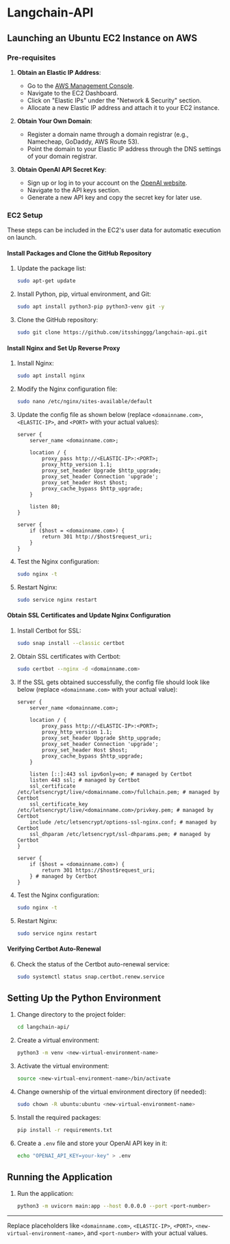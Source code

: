 # Langchain-API

## Launching an Ubuntu EC2 Instance on AWS

### Pre-requisites

1. **Obtain an Elastic IP Address**:

   - Go to the [AWS Management Console](https://aws.amazon.com/console/).
   - Navigate to the EC2 Dashboard.
   - Click on "Elastic IPs" under the "Network & Security" section.
   - Allocate a new Elastic IP address and attach it to your EC2 instance.

2. **Obtain Your Own Domain**:

   - Register a domain name through a domain registrar (e.g., Namecheap, GoDaddy, AWS Route 53).
   - Point the domain to your Elastic IP address through the DNS settings of your domain registrar.

3. **Obtain OpenAI API Secret Key**:
   - Sign up or log in to your account on the [OpenAI website](https://beta.openai.com/).
   - Navigate to the API keys section.
   - Generate a new API key and copy the secret key for later use.

### EC2 Setup

These steps can be included in the EC2's user data for automatic execution on launch.

#### Install Packages and Clone the GitHub Repository

1. Update the package list:

   ```bash
   sudo apt-get update
   ```

2. Install Python, pip, virtual environment, and Git:

   ```bash
   sudo apt install python3-pip python3-venv git -y
   ```

3. Clone the GitHub repository:
   ```bash
   sudo git clone https://github.com/itsshinggg/langchain-api.git
   ```

#### Install Nginx and Set Up Reverse Proxy

1. Install Nginx:

   ```bash
   sudo apt install nginx
   ```

2. Modify the Nginx configuration file:

   ```bash
   sudo nano /etc/nginx/sites-available/default
   ```

3. Update the config file as shown below (replace `<domainname.com>`, `<ELASTIC-IP>`, and `<PORT>` with your actual values):

   ```nginx
   server {
       server_name <domainname.com>;

       location / {
           proxy_pass http://<ELASTIC-IP>:<PORT>;
           proxy_http_version 1.1;
           proxy_set_header Upgrade $http_upgrade;
           proxy_set_header Connection 'upgrade';
           proxy_set_header Host $host;
           proxy_cache_bypass $http_upgrade;
       }

       listen 80;
   }

   server {
       if ($host = <domainname.com>) {
           return 301 http://$host$request_uri;
       }
   }
   ```

4. Test the Nginx configuration:

   ```bash
   sudo nginx -t
   ```

5. Restart Nginx:
   ```bash
   sudo service nginx restart
   ```

#### Obtain SSL Certificates and Update Nginx Configuration

1. Install Certbot for SSL:

   ```bash
   sudo snap install --classic certbot
   ```

2. Obtain SSL certificates with Certbot:

   ```bash
   sudo certbot --nginx -d <domainname.com>
   ```

3. If the SSL gets obtained successfully, the config file should look like below (replace `<domainname.com>` with your actual value):

   ```nginx
   server {
       server_name <domainname.com>;

       location / {
           proxy_pass http://<ELASTIC-IP>:<PORT>;
           proxy_http_version 1.1;
           proxy_set_header Upgrade $http_upgrade;
           proxy_set_header Connection 'upgrade';
           proxy_set_header Host $host;
           proxy_cache_bypass $http_upgrade;
       }

       listen [::]:443 ssl ipv6only=on; # managed by Certbot
       listen 443 ssl; # managed by Certbot
       ssl_certificate /etc/letsencrypt/live/<domainname.com>/fullchain.pem; # managed by Certbot
       ssl_certificate_key /etc/letsencrypt/live/<domainname.com>/privkey.pem; # managed by Certbot
       include /etc/letsencrypt/options-ssl-nginx.conf; # managed by Certbot
       ssl_dhparam /etc/letsencrypt/ssl-dhparams.pem; # managed by Certbot
   }

   server {
       if ($host = <domainname.com>) {
           return 301 https://$host$request_uri;
       } # managed by Certbot
   }
   ```

4. Test the Nginx configuration:

   ```bash
   sudo nginx -t
   ```

5. Restart Nginx:
   ```bash
   sudo service nginx restart
   ```

#### Verifying Certbot Auto-Renewal

6. Check the status of the Certbot auto-renewal service:
   ```bash
   sudo systemctl status snap.certbot.renew.service
   ```

## Setting Up the Python Environment

1. Change directory to the project folder:

   ```bash
   cd langchain-api/
   ```

2. Create a virtual environment:

   ```bash
   python3 -m venv <new-virtual-environment-name>
   ```

3. Activate the virtual environment:

   ```bash
   source <new-virtual-environment-name>/bin/activate
   ```

4. Change ownership of the virtual environment directory (if needed):

   ```bash
   sudo chown -R ubuntu:ubuntu <new-virtual-environment-name>
   ```

5. Install the required packages:

   ```bash
   pip install -r requirements.txt
   ```

6. Create a `.env` file and store your OpenAI API key in it:
   ```bash
   echo "OPENAI_API_KEY=your-key" > .env
   ```

## Running the Application

1. Run the application:
   ```bash
   python3 -m uvicorn main:app --host 0.0.0.0 --port <port-number>
   ```

---

Replace placeholders like `<domainname.com>`, `<ELASTIC-IP>`, `<PORT>`, `<new-virtual-environment-name>`, and `<port-number>` with your actual values.
